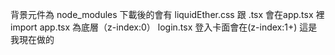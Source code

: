 背景元件為 node_modules
下載後的會有 liquidEther.css 跟 .tsx
會在app.tsx 裡 import 
app.tsx 為底層（z-index:0）
login.tsx 登入卡面會在(z-index:1+)
這是我現在做的
